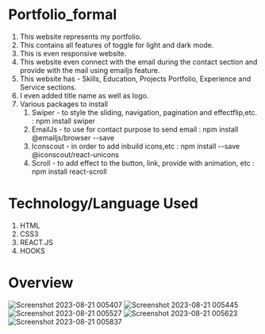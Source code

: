 # Portfolio_formal
1) This website represents my portfolio.
2) This contains all features of toggle for light and dark mode.
3) This is even responsive website.
4) This website even connect with the email during the contact section and provide with the mail using emailjs feature.
5) This website has - Skills, Education, Projects Portfolio, Experience and Service sections.
6) I even added title name as well as logo.
7) Various packages to install
   1) Swiper - to style the sliding, navigation, pagination and effectflip,etc. : npm install swiper
   2) EmailJs - to use for contact purpose to send email : npm install @emailjs/browser --save
   3) Iconscout - in order to add inbuild icons,etc : npm install --save @iconscout/react-unicons
   4) Scroll - to add effect to the button, link, provide with animation, etc : npm install react-scroll


# Technology/Language Used
1) HTML
2) CSS3
3) REACT.JS
4) HOOKS

# Overview
![Screenshot 2023-08-21 005407](https://github.com/garvita2003/Portfolio_formal/assets/102051676/854ef237-e249-498c-8ffa-51b760cadba2)
![Screenshot 2023-08-21 005445](https://github.com/garvita2003/Portfolio_formal/assets/102051676/996d0179-ed20-45ec-a930-245e7a8453cc)
![Screenshot 2023-08-21 005527](https://github.com/garvita2003/Portfolio_formal/assets/102051676/c4d56a7b-5bb4-4253-b92e-1f422e5429b2)
![Screenshot 2023-08-21 005623](https://github.com/garvita2003/Portfolio_formal/assets/102051676/71aea6f4-a978-4df1-81c9-bda578715928)
![Screenshot 2023-08-21 005837](https://github.com/garvita2003/Portfolio_formal/assets/102051676/30bafb0f-8483-4c92-be43-8fb01d37e9b5)
